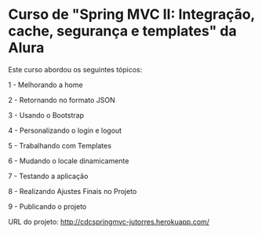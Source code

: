 # Curso de "Spring MVC II: Integração, cache, segurança e templates" da Alura

Este curso abordou os seguintes tópicos:

1 - Melhorando a home

2 - Retornando no formato JSON

3 - Usando o Bootstrap

4 - Personalizando o login e logout

5 - Trabalhando com Templates

6 - Mudando o locale dinamicamente

7 - Testando a aplicação

8 - Realizando Ajustes Finais no Projeto

9 - Publicando o projeto

URL do projeto: http://cdcspringmvc-jutorres.herokuapp.com/
